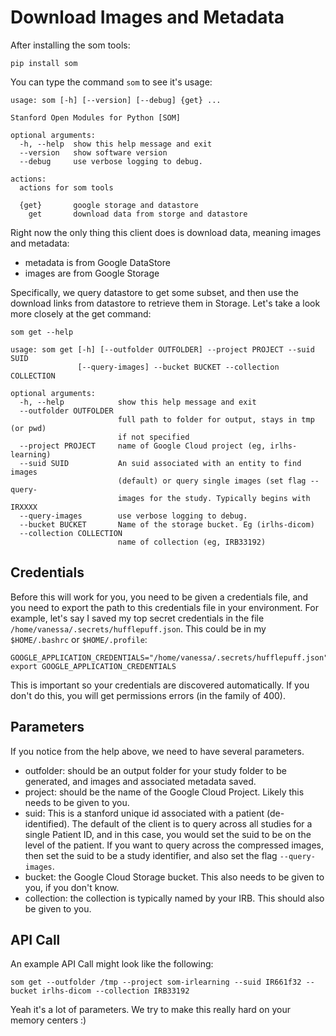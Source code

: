 # Download Images and Metadata

After installing the som tools:

```
pip install som
```

You can type the command `som` to see it's usage:

```
usage: som [-h] [--version] [--debug] {get} ...

Stanford Open Modules for Python [SOM]

optional arguments:
  -h, --help  show this help message and exit
  --version   show software version
  --debug     use verbose logging to debug.

actions:
  actions for som tools

  {get}       google storage and datastore
    get       download data from storge and datastore

```

Right now the only thing this client does is download data, meaning images and metadata:

 - metadata is from Google DataStore
 - images are from Google Storage

Specifically, we query datastore to get some subset, and then use the download links from datastore to retrieve them in Storage. Let's take a look more closely at the get command:

```
som get --help

usage: som get [-h] [--outfolder OUTFOLDER] --project PROJECT --suid SUID
               [--query-images] --bucket BUCKET --collection COLLECTION

optional arguments:
  -h, --help            show this help message and exit
  --outfolder OUTFOLDER
                        full path to folder for output, stays in tmp (or pwd)
                        if not specified
  --project PROJECT     name of Google Cloud project (eg, irlhs-learning)
  --suid SUID           An suid associated with an entity to find images
                        (default) or query single images (set flag --query-
                        images for the study. Typically begins with IRXXXX
  --query-images        use verbose logging to debug.
  --bucket BUCKET       Name of the storage bucket. Eg (irlhs-dicom)
  --collection COLLECTION
                        name of collection (eg, IRB33192)
```


## Credentials
Before this will work for you, you need to be given a credentials file, and you need to export the path to this credentials file in your environment. For example, let's say I saved my top secret credentials in the file `/home/vanessa/.secrets/hufflepuff.json`. This could be in my `$HOME/.bashrc` or `$HOME/.profile`:

```
GOOGLE_APPLICATION_CREDENTIALS="/home/vanessa/.secrets/hufflepuff.json"
export GOOGLE_APPLICATION_CREDENTIALS 
```

This is important so your credentials are discovered automatically. If you don't do this, you will get permissions errors (in the family of 400).

## Parameters
If you notice from the help above, we need to have several parameters.

 - outfolder: should be an output folder for your study folder to be generated, and images and associated metadata saved.
 - project: should be the name of the Google Cloud Project. Likely this needs to be given to you.
 - suid: This is a stanford unique id associated with a patient (de-identified). The default of the client is to query across all studies for a single Patient ID, and in this case, you would set the suid to be on the level of the patient. If you want to query across the compressed images, then set the suid to be a study identifier, and also set the flag `--query-images`. 
 - bucket: the Google Cloud Storage bucket. This also needs to be given to you, if you don't know.
 - collection: the collection is typically named by your IRB. This should also be given to you.

## API Call

An example API Call might look like the following:


```
som get --outfolder /tmp --project som-irlearning --suid IR661f32 --bucket irlhs-dicom --collection IRB33192
```

Yeah it's a lot of parameters. We try to make this really hard on your memory centers :)
